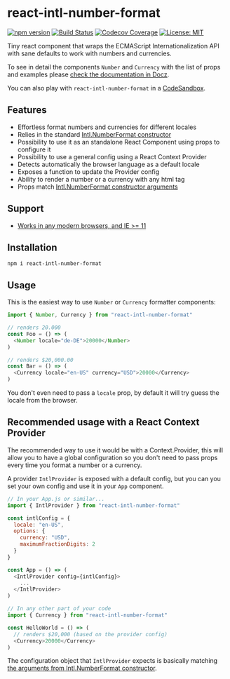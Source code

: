# react-intl-number-format

[![npm version](https://img.shields.io/npm/v/react-intl-number-format.svg)](https://www.npmjs.com/package/react-intl-number-format)
[![Build Status](https://travis-ci.com/marciobarrios/react-intl-number-format.svg?branch=master)](https://travis-ci.com/marciobarrios/react-intl-number-format)
[![Codecov Coverage](https://img.shields.io/codecov/c/github/marciobarrios/react-intl-number-format/master.svg?style=flat-square)](https://codecov.io/gh/marciobarrios/react-intl-number-format/)
[![License: MIT](https://img.shields.io/badge/License-MIT-green.svg)](https://opensource.org/licenses/MIT)

Tiny react component that wraps the ECMAScript Internationalization API with sane defaults to work with numbers and currencies.

To see in detail the components `Number` and `Currency` with the list of props and examples please [check the documentation in Docz](https://react-intl-number-format.netlify.com/).

You can also play with `react-intl-number-format` in a [CodeSandbox](https://codesandbox.io/s/reactintlnumberformat-3o5yg).

## Features

- Effortless format numbers and currencies for different locales
- Relies in the standard [Intl.NumberFormat constructor](https://developer.mozilla.org/en-US/docs/Web/JavaScript/Reference/Global_Objects/NumberFormat)
- Possibility to use it as an standalone React Component using props to configure it
- Possibility to use a general config using a React Context Provider
- Detects automatically the browser language as a default locale
- Exposes a function to update the Provider config
- Ability to render a number or a currency with any html tag
- Props match [Intl.NumberFormat constructor arguments](https://developer.mozilla.org/en-US/docs/Web/JavaScript/Reference/Global_Objects/NumberFormat#Parameters)

## Support
- [Works in any modern browsers, and IE >= 11](https://caniuse.com/#feat=internationalization)

## Installation

```shell
npm i react-intl-number-format
```

## Usage

This is the easiest way to use `Number` or `Currency` formatter components:

```js
import { Number, Currency } from "react-intl-number-format"

// renders 20.000
const Foo = () => (
  <Number locale="de-DE">20000</Number>
)

// renders $20,000.00
const Bar = () => (
  <Currency locale="en-US" currency="USD">20000</Currency>
)
```

You don't even need to pass a `locale` prop, by default it will try guess the locale from the browser.

## Recommended usage with a React Context Provider

The recommended way to use it would be with a Context.Provider, this will allow you to have a global configuration so you don't need to pass props every time you format a number or a currency.

A provider `IntlProvider` is exposed with a default config, but you can you set your own config and use it in your `App` component.

```js
// In your App.js or similar...
import { IntlProvider } from "react-intl-number-format"

const intlConfig = {
  locale: "en-US",
  options: {
    currency: "USD",
    maximumFractionDigits: 2
  }
}

const App = () => (
  <IntlProvider config={intlConfig}>
    ...
  </IntlProvider>
)

// In any other part of your code
import { Currency } from "react-intl-number-format"

const HelloWorld = () => (
  // renders $20,000 (based on the provider config)
  <Currency>20000</Currency>
)
```

The configuration object that `IntlProvider` expects is basically matching [the arguments from Intl.NumberFormat constructor](https://developer.mozilla.org/en-US/docs/Web/JavaScript/Reference/Global_Objects/NumberFormat#Parameters).



